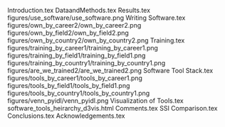 Introduction.tex
DataandMethods.tex
Results.tex
figures/use_software/use_software.png
Writing Software.tex
figures/own_by_career2/own_by_career2.png
figures/own_by_field2/own_by_field2.png
figures/own_by_country2/own_by_country2.png
Training.tex
figures/training_by_career1/training_by_career1.png
figures/training_by_field1/training_by_field1.png
figures/training_by_country1/training_by_country1.png
figures/are_we_trained2/are_we_trained2.png
Software Tool Stack.tex
figures/tools_by_career1/tools_by_career1.png
figures/tools_by_field1/tools_by_field1.png
figures/tools_by_country1/tools_by_country1.png
figures/venn_pyidl/venn_pyidl.png
Visualization of Tools.tex
software_tools_heirarchy_d3vis.html
Comments.tex
SSI Comparison.tex
Conclusions.tex
Acknowledgements.tex
